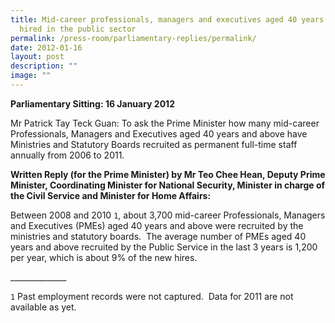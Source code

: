 ```yaml
---
title: Mid‑career professionals, managers and executives aged 40 years and above
  hired in the public sector
permalink: /press-room/parliamentary-replies/permalink/
date: 2012-01-16
layout: post
description: ""
image: ""
---
```

**Parliamentary Sitting: 16 January 2012**

Mr Patrick Tay Teck Guan: To ask the Prime Minister how many mid-career Professionals, Managers and Executives aged 40 years and above have Ministries and Statutory Boards recruited as permanent full-time staff annually from 2006 to 2011.

**Written Reply (for the Prime Minister) by Mr Teo Chee Hean, Deputy Prime Minister, Coordinating Minister for National Security, Minister in charge of the Civil Service and Minister for Home Affairs:**

Between 2008 and 2010 `1`, about 3,700 mid-career Professionals, Managers and Executives (PMEs) aged 40 years and above were recruited by the ministries and statutory boards.  The average number of PMEs aged 40 years and above recruited by the Public Service in the last 3 years is 1,200 per year, which is about 9% of the new hires.

\_\_\_\_\_\_\_\_\_\_\_\_\_\_  
  
`1` Past employment records were not captured.  Data for 2011 are not available as yet.